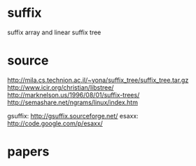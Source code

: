 suffix
======

suffix array and linear suffix tree

source
======
http://mila.cs.technion.ac.il/~yona/suffix_tree/suffix_tree.tar.gz
http://www.icir.org/christian/libstree/
http://marknelson.us/1996/08/01/suffix-trees/
http://semashare.net/ngrams/linux/index.htm

gsuffix:
    http://gsuffix.sourceforge.net/
esaxx:
    http://code.google.com/p/esaxx/

papers
=====
